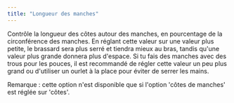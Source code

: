 ```yaml
---
title: "Longueur des manches"
---
```


Contrôle la longueur des côtes autour des manches, en pourcentage de la circonférence des manches. En réglant cette valeur sur une valeur plus petite, le brassard sera plus serré et tiendra mieux au bras, tandis qu'une valeur plus grande donnera plus d'espace. Si tu fais des manches avec des trous pour les pouces, il est recommandé de régler cette valeur un peu plus grand ou d'utiliser un ourlet à la place pour éviter de serrer les mains.

Remarque : cette option n'est disponible que si l'option 'côtes de manches' est réglée sur 'côtes'.
